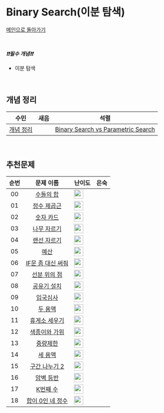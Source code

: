 # Binary Search(이분 탐색)

[메인으로 돌아가기](https://github.com/Crush-on-IT/algorithm-study)

<br>

**_❗️❗️필수 개념❗️❗️_**

- 이분 탐색

<br>

## 개념 정리

| 수민                      | 새음 | 석렬 |
| ------------------------- | ---- | ---- |
| [개념 정리](https://sumin416.tistory.com/entry/Binary-Search%EC%9D%B4%EC%A7%84%ED%83%90%EC%83%89%EC%9D%B4%EB%B6%84%ED%83%90%EC%83%89) | |[Binary Search vs Parametric Search](https://www.notion.so/Binary-Search-VS-Parametric-Search-cbc6b35852084a55bdeb70edd93639b3)      |

<br>

## 추천문제

| 순번 |                           문제 이름                            |                                       난이도                                        | 은숙 | 
| :--: | :------------------------------------------------------------: | :---------------------------------------------------------------------------------- | :--: | 
| 00 |  <a href="http://boj.kr/1789" target="_blank">수들의 합</a> | <img height="25px" width="25px=" src="https://static.solved.ac/tier_small/6.svg"/> ||
| 01 |  <a href="http://boj.kr/2417" target="_blank">정수 제곱근</a> | <img height="25px" width="25px=" src="https://static.solved.ac/tier_small/6.svg"/> ||
| 02 |  <a href="http://boj.kr/10815" target="_blank">숫자 카드</a> | <img height="25px" width="25px=" src="https://static.solved.ac/tier_small/7.svg"/> ||
| 03 |  <a href="http://boj.kr/2805" target="_blank">나무 자르기</a> | <img height="25px" width="25px=" src="https://static.solved.ac/tier_small/8.svg"/> ||
| 04 |  <a href="http://boj.kr/1654" target="_blank">랜선 자르기</a> | <img height="25px" width="25px=" src="https://static.solved.ac/tier_small/8.svg"/> ||
| 05 |  <a href="http://boj.kr/2512" target="_blank">예산</a> | <img height="25px" width="25px=" src="https://static.solved.ac/tier_small/8.svg"/> ||
| 06 |  <a href="http://boj.kr/19637" target="_blank">IF문 좀 대신 써줘</a> | <img height="25px" width="25px=" src="https://static.solved.ac/tier_small/8.svg"/> ||
| 07 |  <a href="http://boj.kr/11663" target="_blank">선분 위의 점</a> | <img height="25px" width="25px=" src="https://static.solved.ac/tier_small/8.svg"/> ||
| 08 |  <a href="http://boj.kr/2110" target="_blank">공유기 설치</a> | <img height="25px" width="25px=" src="https://static.solved.ac/tier_small/10.svg"/> ||
| 09 |  <a href="http://boj.kr/3079" target="_blank">입국심사</a> | <img height="25px" width="25px=" src="https://static.solved.ac/tier_small/10.svg"/> ||
| 10 |  <a href="http://boj.kr/2470" target="_blank">두 용액</a> | <img height="25px" width="25px=" src="https://static.solved.ac/tier_small/11.svg"/> ||
| 11 |  <a href="http://boj.kr/1477" target="_blank">휴게소 세우기</a> | <img height="25px" width="25px=" src="https://static.solved.ac/tier_small/11.svg"/> ||
| 12 |  <a href="http://boj.kr/20444" target="_blank">색종이와 가위</a> | <img height="25px" width="25px=" src="https://static.solved.ac/tier_small/11.svg"/> ||
| 13 |  <a href="http://boj.kr/1939" target="_blank">중량제한</a> | <img height="25px" width="25px=" src="https://static.solved.ac/tier_small/12.svg"/> ||
| 14 |  <a href="http://boj.kr/2473" target="_blank">세 용액</a> | <img height="25px" width="25px=" src="https://static.solved.ac/tier_small/12.svg"/> ||
| 15 |  <a href="http://boj.kr/13397" target="_blank">구간 나누기 2</a> | <img height="25px" width="25px=" src="https://static.solved.ac/tier_small/12.svg"/> ||
| 16 |  <a href="http://boj.kr/2412" target="_blank">암벽 등반</a> | <img height="25px" width="25px=" src="https://static.solved.ac/tier_small/12.svg"/> ||
| 17 |  <a href="http://boj.kr/1300" target="_blank">K번째 수</a> | <img height="25px" width="25px=" src="https://static.solved.ac/tier_small/13.svg"/> ||
| 18 |  <a href="http://boj.kr/7453" target="_blank">합이 0인 네 정수</a> | <img height="25px" width="25px=" src="https://static.solved.ac/tier_small/14.svg"/> ||

